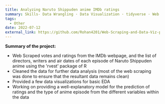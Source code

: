 ```yaml
---
title: Analyzing Naruto Shippuden anime IMDb ratings
summary: Skills- Data Wrangling · Data Visualization · tidyverse · Web Scraping · R programming · Statistical Modeling
tags:
  - Other
date: 2022-07-12
external_link: https://github.com/Rohan4201/Web-Scraping-and-Data-Viz-projects/tree/main/Naruto_Shippuden_IMDb_ratings
---
```


**Summary of the project:**

  - Web Scraped votes and ratings from the IMDb webpage, and the list of directors, writers and air dates of each episode of Naruto Shippuden anime using the 'rvest' package of R 
  - Cleaned the data for further data analysis (most of the web scraping was done to ensure that the resultant data remains clean)
  - Provided a few data visualizations for basic EDA
  - Working on providing a well-explanatory model for the prediction of ratings and the type of anime episode from the different variables within the data
